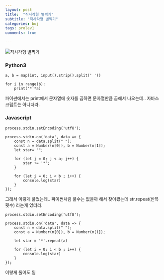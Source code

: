```yaml
---
layout: post
title:  "직사각형 별찍기"
subtitle: "직사각형 별찍기"
categories: boj
tags: prolev1
comments: true

---
```

![직사각형 별찍기](https://programmers.co.kr/learn/courses/30/lessons/12969?language=javascript)

### Python3

```
a, b = map(int, input().strip().split(' '))

for i in range(b):
    print('*'*a)
```

파이썬에서는 print에서 문자열에 숫자를 곱하면 문자열만큼 곱해서 나오는데.. 자바스크립트는 아니더라.

### Javascript
```
process.stdin.setEncoding('utf8');

process.stdin.on('data', data => {
    const n = data.split(" ");
    const a = Number(n[0]), b = Number(n[1]);
    let star= "";
    
    for (let j = 0; j < a; j++) {
        star += '*';
    }
    
    for (let i = 0; i < b ; i++) {
        console.log(star)
    }
});
```

그래서 이렇게 풀었는데.. 파이썬처럼 풀수는 없을까 해서 찾아봤는데 str.repeat(반복횟수) 라는게 있더라.

```
process.stdin.setEncoding('utf8');

process.stdin.on('data', data => {
    const n = data.split(" ");
    const a = Number(n[0]), b = Number(n[1]);
    
    let star = '*'.repeat(a)
    
    for (let i = 0; i < b ; i++) {
        console.log(star)
    }
});
```

이렇게 풀어도 됨

